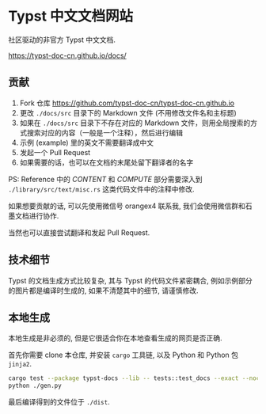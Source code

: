 # Typst 中文文档网站

社区驱动的非官方 Typst 中文文档.

https://typst-doc-cn.github.io/docs/


## 贡献

1. Fork 仓库 https://github.com/typst-doc-cn/typst-doc-cn.github.io
2. 更改 `./docs/src` 目录下的 Markdown 文件 (不用修改文件名和主标题)
3. 如果在 `./docs/src` 目录下不存在对应的 Markdown 文件，则用全局搜索的方式搜索对应的内容（一般是一个注释），然后进行编辑
4. 示例 (example) 里的英文不需要翻译成中文
5. 发起一个 Pull Request
6. 如果需要的话，也可以在文档的末尾处留下翻译者的名字

PS: Reference 中的 *CONTENT* 和 *COMPUTE* 部分需要深入到 `./library/src/text/misc.rs` 这类代码文件中的注释中修改.

如果想要贡献的话, 可以先使用微信号 orangex4 联系我, 我们会使用微信群和石墨文档进行协作.

当然也可以直接尝试翻译和发起 Pull Request.


## 技术细节

Typst 的文档生成方式比较复杂, 其与 Typst 的代码文件紧密耦合, 例如示例部分的图片都是编译时生成的, 如果不清楚其中的细节, 请谨慎修改.


## 本地生成

本地生成是非必须的, 但是它很适合你在本地查看生成的网页是否正确.

首先你需要 clone 本仓库, 并安装 `cargo` 工具链, 以及 Python 和 Python 包 `jinja2`.

```sh
cargo test --package typst-docs --lib -- tests::test_docs --exact --nocapture
python ./gen.py
```

最后编译得到的文件位于 `./dist`.
